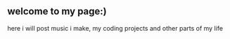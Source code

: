 ## welcome to my page:)

here i will post music i make, my coding projects and other parts of my life


